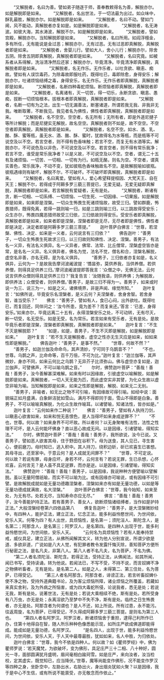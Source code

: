 <!-- { "loadSidebar": true } -->
　　“又解脱者，名曰为善。譬如弟子随逐于师，善奉教敕得名为善，解脱亦尔。如是解脱即是如来。
　　“又解脱者，名出世法，于一切法最为出过。如众味中，酥乳最胜，解脱亦尔。如是解脱即是如来。
　　“又解脱者，名曰不动。譬如门阃，风不能动，真解脱者亦复如是。如是解脱即是如来。
　　“又解脱者，名无涛波。如彼大海，其水涛波，解脱不尔。如是解脱即是如来。
　　“又解脱者，譬如宫殿，解脱亦尔。当知解脱即是如来。
　　“又解脱者，名曰所用。如阎浮檀金，多有所任，无有能说是金过恶；解脱亦尔，无有过恶。无有过恶即真解脱，真解脱者即是如来。
　　“又解脱者，舍婴儿行。譬如大人，舍小儿行；解脱亦尔，除舍五阴。除舍五阴即真解脱，真解脱者即是如来。
　　“又解脱者，名曰究竟。如被系者从系得解，洗浴清净然后还家；解脱亦尔，毕竟清净。毕竟清净即真解脱，真解脱者即是如来。
　　“又解脱者，名无作乐。无作乐者，以吐贪欲、瞋恚、痴故。譬如有人误饮毒药，为除毒故即服吐药，既得吐已，毒即除愈，身得安乐；解脱亦尔，吐诸烦恼结缚之毒，身得安乐，名无作乐。无作乐者即真解脱，真解脱者即是如来。
　　“又解脱者，名断四种毒蛇烦恼。断烦恼者即真解脱，真解脱者即是如来。
　　“又解脱者，名离诸有，灭一切苦，得一切乐，永断贪欲、瞋恚、愚痴，拔断一切烦恼根本。拔根本者即真解脱，真解脱者即是如来。
　　“又解脱者，名断一切有为之法，出生一切无漏善法，断塞诸道，所谓若我无我、非我非无我。唯断取著，不断我见。我见者名为佛性，佛性者即真解脱，真解脱者即是如来。
　　“又解脱者，名不空空。空空者，名无所有；无所有者，即是外道尼揵子等所计解脱；而是尼揵实无解脱，故名空空。真解脱者则不如是，故不空空。不空空者即真解脱，真解脱者即是如来。
　　“又解脱者，名空不空。如水、酒、乳、酪、酥、蜜等瓶，虽无水、酒、酪、酥、蜜时，犹故得名为水等瓶，而是瓶等不可说空及以不空。若言空者，则不得有色香味触；若言不空，而复无有水酒等实。解脱亦尔，不可说色及以非色，不可说空及以不空。若言空者，则不得有常乐我净；若言不空，谁受是常乐我净者？以是义故，不可说空及以不空。空者，谓无二十五有及诸烦恼、一切苦、一切相、一切有为行。如瓶无酪，则名为空。不空者，谓真实善色，常乐我净，不动不变，犹如彼瓶色香味触故名不空。是故解脱喻如彼瓶。彼瓶遇缘则有破坏，解脱不尔，不可破坏。不可破坏即真解脱，真解脱者即是如来。
　　“又解脱者，名曰离爱。譬如有人，爱心希望释提桓因、大梵天王、自在天王；解脱不尔，若得成于阿耨多罗三藐三菩提已，无爱无疑。无爱无疑即真解脱，真解脱者即是如来。若言解脱有爱疑者，无有是处。
　　“又解脱者，断诸有贪，断一切相、一切系缚、一切烦恼、一切生死、一切因缘、一切果报。如是解脱即是如来，如来即是涅槃。一切众生怖畏生死诸烦恼故，故受三归。譬如群鹿，怖畏猎师，既得免离，若得一跳则喻一归，如是三跳则喻三归，以三跳故得受安乐；众生亦尔，怖畏四魔恶猎师故受三归依，三归依故则得安乐。受安乐者即真解脱，真解脱者即是如来，如来者即是涅槃，涅槃者即是无尽，无尽者即是佛性，佛性者即是决定，决定者即是阿耨多罗三藐三菩提。”
　　迦叶菩萨白佛言：“世尊，若涅槃、佛性、决定、如来是一义者，云何说言有三归依？”
　　佛告迦叶：“善男子，一切众生怖畏生死故求三归，以三归故则知佛性、决定、涅槃。善男子，有法名一义异，有法名义俱异。名一义异者，佛常、法常、比丘僧常，涅槃虚空皆亦是常，是名名一义异。名义俱异者，佛名为觉，法名不觉，僧名和合，涅槃名解脱，虚空名非善，亦名无碍，是为名义俱异。
　　“善男子，三归依者亦复如是，名义俱异，云何为一？是故我告摩诃波阇波提：‘憍昙弥，莫供养我，当供养僧。若供养僧，则得具足供养三归。’摩诃波阇波提即答我言：‘众僧之中，无佛无法，云何说言供养众僧则得具足供养三归？’我复告言：‘汝随我语，则供养佛；为解脱故，即供养法；众僧受者，则供养僧。’善男子，是故三归不得为一。善男子，如来或时说一为三、说三为一，如是之义，诸佛境界，非是声闻、缘觉所知。”
　　迦叶复言：“如佛所说，毕竟安乐名涅槃者，是义云何？夫涅槃者，舍身舍智。若舍身智，谁当受乐？”
　　佛言：“善男子，譬如有人，食已心闷，出外欲吐。既得吐已，而复回还，同伴问之：‘汝今所患，竟为差不？而复来还。’答言：‘已差，身得安乐。’如来亦尔，毕竟远离二十五有，永得涅槃安乐之处，不可动转，无有尽灭，断一切受，名无受乐。如是无受，名为常乐。若言如来有受乐者，无有是处。是故毕竟乐者即是涅槃，涅槃者即真解脱，真解脱者即是如来。”
　　迦叶复言：“不生不灭是解脱耶？”
　　“如是，如是，善男子，不生不灭即是解脱，如是解脱即是如来。”
　　迦叶复言：“若不生灭是解脱者，虚空之性亦无生灭应是如来，如如来性即是解脱。”
　　佛告迦叶：“善男子，是事不然。”
　　“世尊，何故不然？”
　　“善男子，如迦兰伽及命命鸟，其声清妙，宁可同于乌鹊音不？”
　　“不也，世尊。乌鹊之声，比命命等，百千万倍，不可为比。”迦叶复言：“迦兰伽等，其声微妙，身亦不同，如来云何比之乌鹊？无异芥子比须弥山。佛与虚空亦复如是，迦兰伽声，可譬佛声，不可以喻乌鹊之音。”
　　尔时，佛赞迦叶菩萨：“善哉！善哉！善男子，汝今善解甚深难解。如来有时以因缘故，引彼虚空以喻解脱，如是解脱即是如来。真解脱者，一切人天无能为匹，而此虚空实非其譬，为化众生故以虚空非喻为喻。当知解脱即是如来，如来之性即是解脱，解脱、如来无二无别。
　　“善男子，非喻者，如无比之物不可引喻，有因缘故可得引喻。如经中说：面貌端正如月盛满，白象鲜洁犹如雪山。满月不得即同于面，雪山不得即是白象。善男子，不可以喻喻真解脱，为化众生故作喻耳。以诸譬喻，知诸法性，皆亦如是。”
　　迦叶复言：“云何如来作二种说？”
　　佛言：“善男子，譬如有人执持刀剑，以瞋恚心欲害如来，如来和悦无恚恨色，是人当得坏如来身成逆罪不？”
　　“不也，世尊。何以故？如来身界不可坏故。所以者何？以无身聚唯有法性，法性之性理不可坏，是人云何能坏佛身？直以恶心故成无间。以是因缘，引诸譬喻，得知实法。”
　　尔时，佛赞迦叶菩萨：“善哉！善哉！善男子，我所欲说，汝今已说。又善男子，譬如恶人欲害其母，住于野田在谷积下。母为送食，其人见已，寻生害心，便前磨刀。母时知已，逃入积中。其人持刀，绕积边斫，斫已欢喜生已害想。其母寻出，还至家中。于意云何？是人成就无间罪不？”
　　“世尊，不可定说。何以故？若说有罪，母身应坏，身若不坏，云何言有？若说无罪，生已杀想，心怀欢喜，云何言无？是人虽不具足逆罪，而亦是逆。以是因缘，引诸譬喻，得知实法。”
　　佛赞迦叶：“善哉！善哉！善男子，以是因缘，我说种种方便譬喻以譬解脱。虽以无量阿僧祇喻，而实不可以喻为比。或有因缘亦可喻说，或有因缘不可引譬。是故解脱成就如是无量功德趣涅槃者，涅槃如来亦有如是无量功德，以如是等无量功德成就满故，名大涅槃。”
　　迦叶菩萨白佛言：“世尊，我今始知，如来至处，为无有尽。处若无尽，当知寿命亦应无尽。”
　　佛言：“善哉！善哉！善男子，汝今善能护持正法。若有善男子、善女人，欲断烦恼诸结缚者，当作如是护持正法。”
大般涅槃经卷第六四依品第八
　　佛复告迦叶：“善男子，是大涅槃微妙经中，有四种人，能护正法，建立正法，忆念正法，能多利益怜愍世间，为世间依，安乐人天。何等为四？有人出世，具烦恼性，是名第一；须陀洹人、斯陀含人，是名第二；阿那含人，是名第三；阿罗汉人，是名第四。是四种人出现于世，能多利益怜愍世间，为世间依，安乐人天。
　　“云何名为具烦恼性？若有人能奉持禁戒，威仪具足，建立正法，从佛所闻解其文义，转为他人分别宣说，所谓少欲是道、多欲非道，广说如是八大人觉，有犯罪者教令发露忏悔灭除，善知菩萨方便所行秘密之法，是名凡夫，非第八人。第八人者不名凡夫，名为菩萨，不名为佛。
　　“第二人者名须陀洹、斯陀含。若得正法，受持正法，从佛闻法，如其所闻，闻已书写，受持读诵，转为他说。若闻法已，不写不受，不持不说，而言奴婢不净之物佛听畜者，无有是处。是名第二人。如是之人，未得第二、第三住处，名为菩萨，已得受记。
　　“第三人者名阿那含。阿那含者，诽谤正法，若言听畜奴婢仆使不净之物，受持外道典籍书论，及为客尘烦恼所障，诸业烦恼之所覆盖，若藏如来真实舍利，及为外病之所恼害，或为四大毒蛇所侵，论说我者，悉无是处；若说无我，斯有是处。说著世法，无有是处；若说大乘相续不绝，斯有是处。若所受身有八万虫，亦无是处；永离淫欲乃至梦中不失不净，斯有是处。临终之日生怖畏者，亦无是处。阿那含者为何谓也？是人不还，如上所说。所有过患，永不能污。往返周旋，名为菩萨，已得受记，不久得成阿耨多罗三藐三菩提。是则名为第三人也。
　　“第四人者名阿罗汉。阿罗汉者，断诸烦恼舍于重担，逮得己利所作已办，住第十地得自在智，随人所乐种种色像悉能示现，如所庄严欲成佛道即能得成。能成如是无量功德，名阿罗汉。
　　“是名四人，出现于世，能多利益怜愍世间，为世间依，安乐人天，于人天中最尊最胜，犹如如来，名人中胜，为归依处。
　　迦叶白佛言：“世尊，我今不依是四种人。何以故？如《瞿师罗经》中，佛为瞿师罗说：‘若天魔梵，为欲破坏，变为佛形，具足庄严三十二相、八十种好，圆光一寻，面部圆满犹月盛明，眉间毫相白踰珂雪。如是庄严，来向汝者，汝当检校，定其虚实，既觉知已，应当降伏。’世尊，魔等尚能变作佛形，况不能变作罗汉等四种之身，坐卧空中，左胁出水，右胁出火，身出烟炎犹如火聚？以是因缘，我于是中心不生信，或有所说不能禀受，亦无敬念而作依止。”
